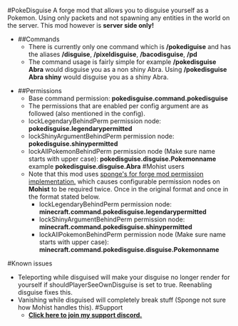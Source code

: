 #PokeDisguise
A forge mod that allows you to disguise yourself as a Pokemon. Using only packets and not spawning any entities in the world on the server.
This mod however is **server side only!**
* ##Commands
  * There is currently only one command which is **/pokediguise** and has the aliases **/disguise**, **/pixeldisguise**, **/bacodisguise**, **/pd**
  * The command usage is fairly simple for example **/pokedisguise Abra** would disguise you as a non shiny Abra. Using **/pokedisguise Abra shiny** would disguise you as a shiny Abra.
- ##Permissions
    * Base command permission: **pokedisguise.command.pokedisguise**
  * The permissions that are enabled per config argument are as followed (also mentioned in the config).
  * lockLegendaryBehindPerm permission node: **pokedisguise.legendarypermitted**
  * lockShinyArgumentBehindPerm permission node: **pokedisguise.shinypermitted**
  * lockAllPokemonBehindPerm permission node (Make sure name starts with upper case): **pokedisguise.disguise.Pokemonname** example **pokedisguise.disguise.Abra**
#Mohist users
  - Note that this mod uses [sponge's for forge mod permission implementation.](https://docs.spongepowered.org/stable/en-GB/plugin/permissions.html#for-forge-mods) which causes configurable permission nodes on **Mohist** to be required twice. Once in the original format and once in the format stated below.
    * lockLegendaryBehindPerm permission node: **minecraft.command.pokedisguise.legendarypermitted**
    * lockShinyArgumentBehindPerm permission node: **minecraft.command.pokedisguise.shinypermitted**
    * lockAllPokemonBehindPerm permission node (Make sure name starts with upper case): **minecraft.command.pokedisguise.disguise.Pokemonname**

#Known issues   
- Teleporting while disguised will make your disguise no longer render for yourself if shouldPlayerSeeOwnDisguise is set to true. Reenabling disguise fixes this.
- Vanishing while disguised will completely break stuff (Sponge not sure how Mohist handles this).
#Support
  - [**Click here to join my support discord.**](https://discord.gg/x53dk93Xsk)
